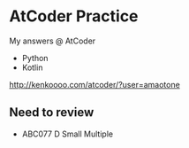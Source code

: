 # AtCoder Practice

My answers @ AtCoder

- Python
- Kotlin

http://kenkoooo.com/atcoder/?user=amaotone

## Need to review

- ABC077 D Small Multiple